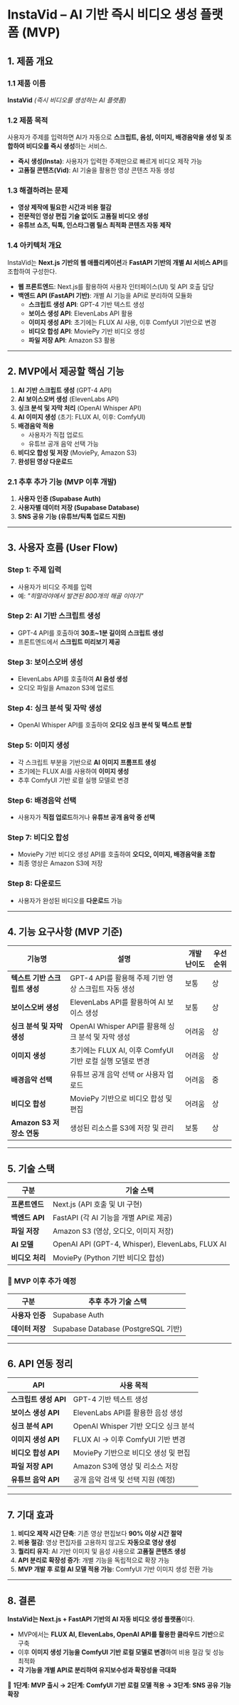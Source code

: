 # InstaVid – AI 기반 즉시 비디오 생성 플랫폼 (MVP)

## 1. 제품 개요

### 1.1 제품 이름

**InstaVid** _(즉시 비디오를 생성하는 AI 플랫폼)_

### 1.2 제품 목적

사용자가 주제를 입력하면 AI가 자동으로 **스크립트, 음성, 이미지, 배경음악을 생성 및 조합하여 비디오를 즉시 생성**하는 서비스.

- **즉시 생성(Insta)**: 사용자가 입력한 주제만으로 빠르게 비디오 제작 가능
- **고품질 콘텐츠(Vid)**: AI 기술을 활용한 영상 콘텐츠 자동 생성

### 1.3 해결하려는 문제

- **영상 제작에 필요한 시간과 비용 절감**
- **전문적인 영상 편집 기술 없이도 고품질 비디오 생성**
- **유튜브 쇼츠, 틱톡, 인스타그램 릴스 최적화 콘텐츠 자동 제작**

### 1.4 아키텍처 개요

InstaVid는 **Next.js 기반의 웹 애플리케이션**과 **FastAPI 기반의 개별 AI 서비스 API**를 조합하여 구성한다.

- **웹 프론트엔드**: Next.js를 활용하여 사용자 인터페이스(UI) 및 API 호출 담당
- **백엔드 API (FastAPI 기반)**: 개별 AI 기능을 API로 분리하여 모듈화
  - **스크립트 생성 API**: GPT-4 기반 텍스트 생성
  - **보이스 생성 API**: ElevenLabs API 활용
  - **이미지 생성 API**: 초기에는 FLUX AI 사용, 이후 ComfyUI 기반으로 변경
  - **비디오 합성 API**: MoviePy 기반 비디오 생성
  - **파일 저장 API**: Amazon S3 활용

---

## 2. MVP에서 제공할 핵심 기능

1. **AI 기반 스크립트 생성** (GPT-4 API)
2. **AI 보이스오버 생성** (ElevenLabs API)
3. **싱크 분석 및 자막 처리** (OpenAI Whisper API)
4. **AI 이미지 생성** (초기: FLUX AI, 이후: ComfyUI)
5. **배경음악 적용**
   - 사용자가 직접 업로드
   - 유튜브 공개 음악 선택 가능
6. **비디오 합성 및 저장** (MoviePy, Amazon S3)
7. **완성된 영상 다운로드**

### 2.1 추후 추가 기능 (MVP 이후 개발)

1. **사용자 인증 (Supabase Auth)**
2. **사용자별 데이터 저장 (Supabase Database)**
3. **SNS 공유 기능 (유튜브/틱톡 업로드 지원)**

---

## 3. 사용자 흐름 (User Flow)

### Step 1: 주제 입력

- 사용자가 비디오 주제를 입력
- 예: _"히말라야에서 발견된 800개의 해골 이야기"_

### Step 2: AI 기반 스크립트 생성

- GPT-4 API를 호출하여 **30초~1분 길이의 스크립트 생성**
- 프론트엔드에서 **스크립트 미리보기 제공**

### Step 3: 보이스오버 생성

- ElevenLabs API를 호출하여 **AI 음성 생성**
- 오디오 파일을 Amazon S3에 업로드

### Step 4: 싱크 분석 및 자막 생성

- OpenAI Whisper API를 호출하여 **오디오 싱크 분석 및 텍스트 분할**

### Step 5: 이미지 생성

- 각 스크립트 부분을 기반으로 **AI 이미지 프롬프트 생성**
- 초기에는 FLUX AI를 사용하여 **이미지 생성**
- 추후 ComfyUI 기반 로컬 실행 모델로 변경

### Step 6: 배경음악 선택

- 사용자가 **직접 업로드**하거나 **유튜브 공개 음악 중 선택**

### Step 7: 비디오 합성

- MoviePy 기반 비디오 생성 API를 호출하여 **오디오, 이미지, 배경음악을 조합**
- 최종 영상은 Amazon S3에 저장

### Step 8: 다운로드

- 사용자가 완성된 비디오를 **다운로드** 가능

---

## 4. 기능 요구사항 (MVP 기준)

| **기능명**                    | **설명**                                                  | **개발 난이도** | **우선순위** |
| ----------------------------- | --------------------------------------------------------- | --------------- | ------------ |
| **텍스트 기반 스크립트 생성** | GPT-4 API를 활용해 주제 기반 영상 스크립트 자동 생성      | 보통            | 상           |
| **보이스오버 생성**           | ElevenLabs API를 활용하여 AI 보이스 생성                  | 보통            | 상           |
| **싱크 분석 및 자막 생성**    | OpenAI Whisper API를 활용해 싱크 분석 및 자막 생성        | 어려움          | 상           |
| **이미지 생성**               | 초기에는 FLUX AI, 이후 ComfyUI 기반 로컬 실행 모델로 변경 | 어려움          | 상           |
| **배경음악 선택**             | 유튜브 공개 음악 선택 or 사용자 업로드                    | 어려움          | 중           |
| **비디오 합성**               | MoviePy 기반으로 비디오 합성 및 편집                      | 어려움          | 상           |
| **Amazon S3 저장소 연동**     | 생성된 리소스를 S3에 저장 및 관리                         | 보통            | 상           |

---

## 5. 기술 스택

| **구분**        | **기술 스택**                                    |
| --------------- | ------------------------------------------------ |
| **프론트엔드**  | Next.js (API 호출 및 UI 구현)                    |
| **백엔드 API**  | FastAPI (각 AI 기능을 개별 API로 제공)           |
| **파일 저장**   | Amazon S3 (영상, 오디오, 이미지 저장)            |
| **AI 모델**     | OpenAI API (GPT-4, Whisper), ElevenLabs, FLUX AI |
| **비디오 처리** | MoviePy (Python 기반 비디오 합성)                |

### 📌 **MVP 이후 추가 예정**

| **구분**        | **추후 추가 기술 스택**             |
| --------------- | ----------------------------------- |
| **사용자 인증** | Supabase Auth                       |
| **데이터 저장** | Supabase Database (PostgreSQL 기반) |

---

## 6. API 연동 정리

| **API**               | **사용 목적**                        |
| --------------------- | ------------------------------------ |
| **스크립트 생성 API** | GPT-4 기반 텍스트 생성               |
| **보이스 생성 API**   | ElevenLabs API를 활용한 음성 생성    |
| **싱크 분석 API**     | OpenAI Whisper 기반 오디오 싱크 분석 |
| **이미지 생성 API**   | FLUX AI → 이후 ComfyUI 기반 변경     |
| **비디오 합성 API**   | MoviePy 기반으로 비디오 생성 및 편집 |
| **파일 저장 API**     | Amazon S3에 영상 및 리소스 저장      |
| **유튜브 음악 API**   | 공개 음악 검색 및 선택 지원 (예정)   |

---

## 7. 기대 효과

1. **비디오 제작 시간 단축**: 기존 영상 편집보다 **90% 이상 시간 절약**
2. **비용 절감**: 영상 편집자를 고용하지 않고도 **자동으로 영상 생성**
3. **퀄리티 유지**: AI 기반 이미지 및 음성 사용으로 **고품질 콘텐츠 생성**
4. **API 분리로 확장성 증가**: 개별 기능을 독립적으로 확장 가능
5. **MVP 개발 후 로컬 AI 모델 적용 가능**: ComfyUI 기반 이미지 생성 전환 가능

---

## 8. 결론

**InstaVid는 Next.js + FastAPI 기반의 AI 자동 비디오 생성 플랫폼**이다.

- MVP에서는 **FLUX AI, ElevenLabs, OpenAI API를 활용한 클라우드 기반**으로 구축
- 이후 **이미지 생성 기능을 ComfyUI 기반 로컬 모델로 변경**하여 비용 절감 및 성능 최적화
- **각 기능을 개별 API로 분리하여 유지보수성과 확장성을 극대화**

🚀 **1단계: MVP 출시 → 2단계: ComfyUI 기반 로컬 모델 적용 → 3단계: SNS 공유 기능 확장**
